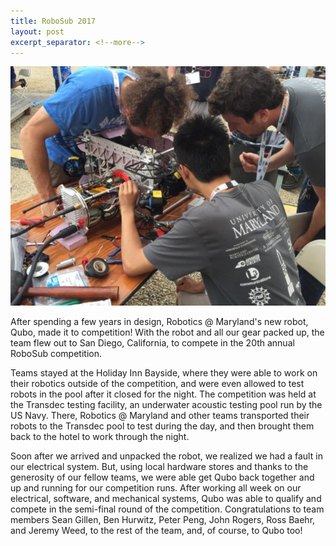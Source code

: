 ```yaml
---
title: RoboSub 2017
layout: post
excerpt_separator: <!--more-->
---
```


![(Picture of team working on Qubo)](/assets/posts/robosub2017.jpg)

After spending a few years in design, Robotics @ Maryland's new robot, Qubo, made it to competition! With the robot and all our gear packed up, the team flew out to San Diego, California, to compete in the 20th annual RoboSub competition.  

<!--more-->

Teams stayed at the Holiday Inn Bayside, where they were able to work on their robotics outside of the competition, and were even allowed to test robots in the pool after it closed for the night.  The competition was held at the Transdec testing facility, an underwater acoustic testing pool run by the US Navy.  There, Robotics @ Maryland and other teams transported their robots to the Transdec pool to test during the day, and then brought them back to the hotel to work through the night.

Soon after we arrived and unpacked the robot, we realized we had a fault in our electrical system.  But, using local hardware stores and thanks to the generosity of our fellow teams, we were able get Qubo back together and up and running for our competition runs.  After working all week on our electrical, software, and mechanical systems, Qubo was able to qualify and compete in the semi-final round of the competition.
Congratulations to team members Sean Gillen, Ben Hurwitz, Peter Peng, John Rogers, Ross Baehr, and Jeremy Weed, to the rest of the team, and, of course, to Qubo too!

